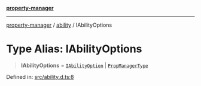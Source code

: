 [**property-manager**](../../README.md)

***

[property-manager](../../modules.md) / [ability](../README.md) / IAbilityOptions

# Type Alias: IAbilityOptions

> **IAbilityOptions** = [`IAbilityOption`](../interfaces/IAbilityOption.md) \| [`PropManagerType`](PropManagerType.md)

Defined in: [src/ability.d.ts:8](https://github.com/snowyu/property-manager.js/blob/0a26f8ac8272cf662455db6a79ab5298188a6840/src/ability.d.ts#L8)
